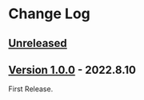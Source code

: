 # Change Log

## [Unreleased](https://github.com/colory-games/UEPlugin-AdvancedControlFlow/compare/v1.0.0...main)

## [Version 1.0.0](https://github.com/colory-games/UEPlugin-AdvancedControlFlow/compare/23eed9253287f55a561c6dfa723167a8a10a3a8a...v1.0.0) - 2022.8.10

First Release.